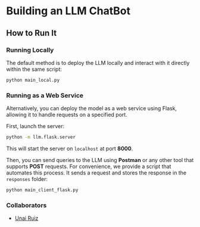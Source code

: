 # Building an LLM ChatBot

## How to Run It

### Running Locally
The default method is to deploy the LLM locally and interact with it directly within the same script:
```bash
python main_local.py
```

### Running as a Web Service
Alternatively, you can deploy the model as a web service using Flask, allowing it to handle requests on a specified port.

First, launch the server:
```bash
python -m llm.flask.server
```
This will start the server on `localhost` at port **8000**.

Then, you can send queries to the LLM using **Postman** or any other tool that supports **POST** requests. For convenience, we provide a script that automates this process. It sends a request and stores the response in the `responses` folder:
```bash
python main_client_flask.py
```

### Collaborators
- [Unai Ruiz](https://github.com/Ruicky8)
